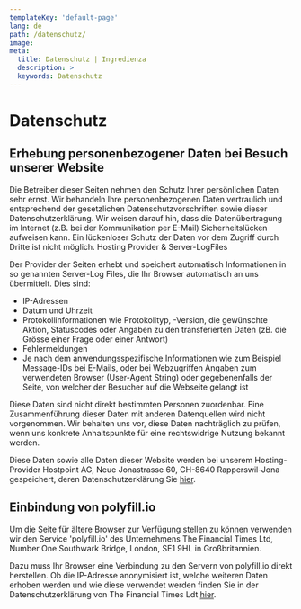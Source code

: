 ```yaml
---
templateKey: 'default-page'
lang: de
path: /datenschutz/
image: 
meta:
  title: Datenschutz | Ingredienza 
  description: >
  keywords: Datenschutz 
---
```


# Datenschutz

## Erhebung personenbezogener Daten bei Besuch unserer Website

Die Betreiber dieser Seiten nehmen den Schutz Ihrer persönlichen Daten sehr ernst. Wir behandeln Ihre personenbezogenen Daten vertraulich und entsprechend der gesetzlichen Datenschutzvorschriften sowie dieser Datenschutzerklärung. Wir weisen darauf hin, dass die Datenübertragung im Internet (z.B. bei der Kommunikation per E-Mail) Sicherheitslücken aufweisen kann. Ein lückenloser Schutz der Daten vor dem Zugriff durch Dritte ist nicht möglich.
Hosting Provider & Server-LogFiles

Der Provider der Seiten erhebt und speichert automatisch Informationen in so genannten Server-Log Files, die Ihr Browser automatisch an uns übermittelt. Dies sind:

- IP-Adressen
- Datum und Uhrzeit
- Protokollinformationen wie Protokolltyp, -Version, die gewünschte Aktion, Statuscodes oder Angaben zu den transferierten Daten (zB. die Grösse einer Frage oder einer Antwort)
- Fehlermeldungen
- Je nach dem anwendungsspezifische Informationen wie zum Beispiel Message-IDs bei E-Mails, oder bei Webzugriffen Angaben zum verwendeten Browser (User-Agent String) oder gegebenenfalls der Seite, von welcher der Besucher auf die Webseite gelangt ist

Diese Daten sind nicht direkt bestimmten Personen zuordenbar. Eine Zusammenführung dieser Daten mit anderen Datenquellen wird nicht vorgenommen. Wir behalten uns vor, diese Daten nachträglich zu prüfen, wenn uns konkrete Anhaltspunkte für eine rechtswidrige Nutzung bekannt werden.

Diese Daten sowie alle Daten dieser Website werden bei unserem Hosting-Provider
Hostpoint AG, Neue Jonastrasse 60, CH-8640 Rapperswil-Jona gespeichert, deren
Datenschutzerklärung Sie <span style="border-bottom: .1rem solid rgba( 0, 0, 0,
.35 )">[hier](https://www.hostpoint.ch/hostpoint/kontakt-agb.html#datenschutz)</span>.

## Einbindung von polyfill.io

Um die Seite für ältere Browser zur Verfügung stellen zu können verwenden wir
den Service 'polyfill.io' des Unternehmens The Financial Times Ltd, Number One
Southwark Bridge, London, SE1 9HL in Großbritannien. 

Dazu muss Ihr Browser eine Verbindung zu den Servern von polyfill.io direkt
herstellen. Ob die IP-Adresse anonymisiert ist, welche weiteren Daten erhoben
werden und wie diese verwendet werden finden Sie in der Datenschutzerklärung
von The Financial Times Ldt <span style="border-bottom: .1rem solid rgba( 0, 0, 0,
.35 )">[hier](https://polyfill.io/v3/privacy-policy)</span>.
